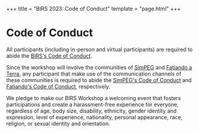 +++
title = "BIRS 2023: Code of Conduct"
template = "page.html"
+++

# Code of Conduct

All participants (including in-person and virtual participants) are required to
abide the [BIRS's Code of Conduct][birs-coc].

Since the workshop will involve the communities of [SimPEG][simpeg] and
[Fatiando a Terra][fatiando], any participant that make use of the
communication channels of these communities is required to abide the [SimPEG's
Code of Conduct][simpeg-coc] and [Fatiando's Code of Conduct][fatiando-coc],
respectively.

We pledge to make our BIRS Workshop a welcoming event that fosters
participations and create a harassment-free experience for everyone, regardless
of age, body size, disability, ethnicity, gender identity and expression, level
of experience, nationality, personal appearance, race, religion, or sexual
identity and orientation.

[birs-coc]: https://www.birs.ca/app//webroot/files/EDIB/BIRS-Code-of-Conduct.pdf
[fatiando-coc]: https://github.com/fatiando/community/blob/main/CODE_OF_CONDUCT.md
[simpeg-coc]: https://github.com/simpeg/simpeg/blob/main/CODE_OF_CONDUCT.md
[fatiando]: https://www.fatiando.org
[simpeg]: https://www.simpeg.xyz
